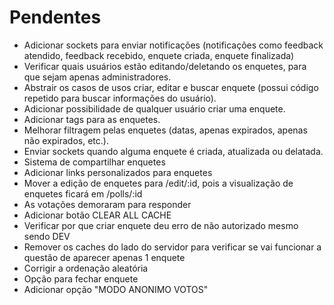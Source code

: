 # Pendentes
- Adicionar sockets para enviar notificações (notificações como feedback atendido, feedback recebido, enquete criada, enquete finalizada)
- Verificar quais usuários estão editando/deletando os enquetes, para que sejam apenas administradores.
- Abstrair os casos de usos criar, editar e buscar enquete (possui código repetido para buscar informações do usuário).
- Adicionar possibilidade de qualquer usuário criar uma enquete.
- Adicionar tags para as enquetes.
- Melhorar filtragem pelas enquetes (datas, apenas expirados, apenas não expirados, etc.).
- Enviar sockets quando alguma enquete é criada, atualizada ou delatada.
- Sistema de compartilhar enquetes
- Adicionar links personalizados para enquetes
- Mover a edição de enquetes para /edit/:id, pois a visualização de enquetes ficará em /polls/:id
- As votações demoraram para responder
- Adicionar botão CLEAR ALL CACHE
- Verificar por que criar enquete deu erro de não autorizado mesmo sendo DEV
- Remover os caches do lado do servidor para verificar se vai funcionar a questão de aparecer apenas 1 enquete
- Corrigir a ordenação aleatória
- Opção para fechar enquete
- Adicionar opção "MODO ANONIMO VOTOS"
